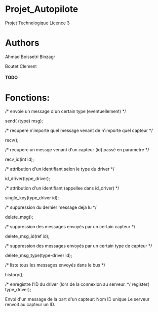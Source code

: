 # Projet_Autopilote
Projet Technologique Licence 3

# Authors 
Ahmad Boissetri Binzagr

Boutet Clement

#### TODO ######

# Fonctions:

/* envoie un message d'un certain type (eventuellement) */

send( (type) msg);

/* recupere n'importe quel message venant de n'importe quel capteur */ 

recv();

/* recupere un messge venant d'un capteur (id) passé en parametre */

recv_id(int id);

/* attribution d'un identifiant selon le type du driver */

id_driver(type_driver);

/* attribution d'un identifiant (appellee dans id_driver) */

single_key(type_driver id);

/* suppression du dernier message deja lu */

delete_msg();

/* suppression des messages envoyés par un certain capteur */

delete_msg_id(ref id);

/* suppression des messages envoyés par un certain type de capteur */

delete_msg_type(type-driver id);

/* liste tous les messages envoyés dans le bus */

history();

/* enregistre l'ID du driver (lors de la connexion au serveur. */
register(   type_driver);

Envoi d'un message de la part d'un capteur:
Nom 
ID unique 
Le serveur renvoit au capteur un ID. 
 
